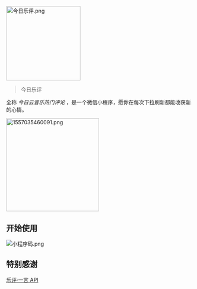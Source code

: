 <img src="https://i.loli.net/2019/05/07/5cd124fcb35d7.png" alt="今日乐评.png" title="今日乐评.png" width="200px"/>

> 今日乐评

全称 *今日云音乐热门评论* ，是一个微信小程序，愿你在每次下拉刷新都能收获新的心情。

<img src="https://i.loli.net/2019/05/07/5cd12724e25b1.png" alt="1557035460091.png" title="1557035460091.png" width="250px"/>



## 开始使用

![小程序码.png](https://i.loli.net/2019/05/07/5cd1288011151.png)



## 特别感谢

[乐评·一言 API](https://comments.hk/)

